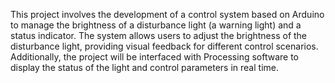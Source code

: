 This project involves the development of a control system based on Arduino to manage the
brightness of a disturbance light (a warning light) and a status indicator. The system allows users to
adjust the brightness of the disturbance light, providing visual feedback for different control
scenarios. Additionally, the project will be interfaced with Processing software to display the status of
the light and control parameters in real time.
